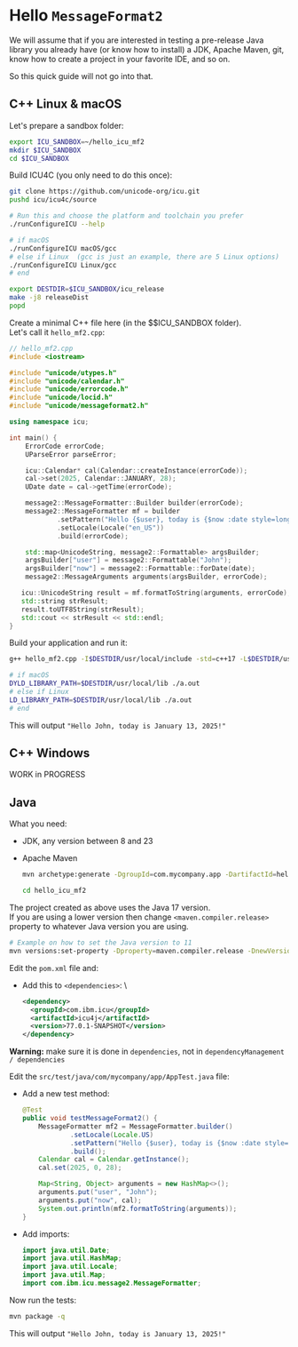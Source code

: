 # Hello `MessageFormat2`

We will assume that if you are interested in testing a pre-release Java library
you already have (or know how to install) a JDK, Apache Maven, git,
know how to create a project in your favorite IDE, and so on.


So this quick guide will not go into that.

## C++ Linux & macOS

Let's prepare a sandbox folder:

```sh
export ICU_SANDBOX=~/hello_icu_mf2
mkdir $ICU_SANDBOX
cd $ICU_SANDBOX
```

Build ICU4C (you only need to do this once):

```sh
git clone https://github.com/unicode-org/icu.git
pushd icu/icu4c/source

# Run this and choose the platform and toolchain you prefer
./runConfigureICU --help

# if macOS
./runConfigureICU macOS/gcc
# else if Linux  (gcc is just an example, there are 5 Linux options)
./runConfigureICU Linux/gcc
# end

export DESTDIR=$ICU_SANDBOX/icu_release
make -j8 releaseDist
popd
```

Create a minimal C++ file here (in the $$ICU_SANDBOX folder). \
Let's call it `hello_mf2.cpp`:

```cpp
// hello_mf2.cpp
#include <iostream>

#include "unicode/utypes.h"
#include "unicode/calendar.h"
#include "unicode/errorcode.h"
#include "unicode/locid.h"
#include "unicode/messageformat2.h"

using namespace icu;

int main() {
    ErrorCode errorCode;
    UParseError parseError;

    icu::Calendar* cal(Calendar::createInstance(errorCode));
    cal->set(2025, Calendar::JANUARY, 28);
    UDate date = cal->getTime(errorCode);

    message2::MessageFormatter::Builder builder(errorCode);
    message2::MessageFormatter mf = builder
            .setPattern("Hello {$user}, today is {$now :date style=long}!", parseError, errorCode)
            .setLocale(Locale("en_US"))
            .build(errorCode);

    std::map<UnicodeString, message2::Formattable> argsBuilder;
    argsBuilder["user"] = message2::Formattable("John");
    argsBuilder["now"] = message2::Formattable::forDate(date);
    message2::MessageArguments arguments(argsBuilder, errorCode);

   icu::UnicodeString result = mf.formatToString(arguments, errorCode);
   std::string strResult;
   result.toUTF8String(strResult);
   std::cout << strResult << std::endl;
}
```

Build your application and run it:

```sh
g++ hello_mf2.cpp -I$DESTDIR/usr/local/include -std=c++17 -L$DESTDIR/usr/local/lib -licuuc -licudata -licui18n

# if macOS
DYLD_LIBRARY_PATH=$DESTDIR/usr/local/lib ./a.out
# else if Linux
LD_LIBRARY_PATH=$DESTDIR/usr/local/lib ./a.out
# end
```

This will output `"Hello John, today is January 13, 2025!"`

## C++ Windows

WORK in PROGRESS

## Java

What you need:

* JDK, any version between 8 and 23
* Apache Maven

  ```sh
  mvn archetype:generate -DgroupId=com.mycompany.app -DartifactId=hello_icu_mf2 -DarchetypeArtifactId=maven-archetype-quickstart -DarchetypeVersion=1.5 -DinteractiveMode=false

  cd hello_icu_mf2
  ```

The project created as above uses the Java 17 version. \
If you are using a lower version then change `<maven.compiler.release>` property to whatever Java version you are using.

  ```sh
  # Example on how to set the Java version to 11
  mvn versions:set-property -Dproperty=maven.compiler.release -DnewVersion=11
  ```

Edit the `pom.xml` file and:

* Add this to `<dependencies>`: \

  ```xml
  <dependency>
    <groupId>com.ibm.icu</groupId>
    <artifactId>icu4j</artifactId>
    <version>77.0.1-SNAPSHOT</version>
  </dependency>
  ```

**Warning:** make sure it is done in `dependencies`, not in `dependencyManagement / dependencies`

Edit the `src/test/java/com/mycompany/app/AppTest.java` file:

* Add a new test method:

  ```java
  @Test
  public void testMessageFormat2() {
      MessageFormatter mf2 = MessageFormatter.builder()
              .setLocale(Locale.US)
              .setPattern("Hello {$user}, today is {$now :date style=long}!")
              .build();
      Calendar cal = Calendar.getInstance();
      cal.set(2025, 0, 28);

      Map<String, Object> arguments = new HashMap<>();
      arguments.put("user", "John");
      arguments.put("now", cal);
      System.out.println(mf2.formatToString(arguments));
  }
  ```

* Add imports:

  ```java
  import java.util.Date;
  import java.util.HashMap;
  import java.util.Locale;
  import java.util.Map;
  import com.ibm.icu.message2.MessageFormatter;
  ```

Now run the tests:

```sh
mvn package -q
```

This will output `"Hello John, today is January 13, 2025!"`

